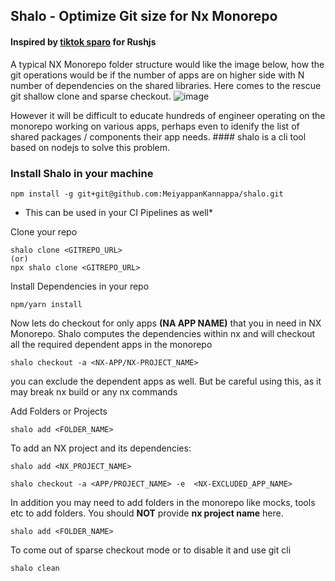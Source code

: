## Shalo - Optimize Git size for Nx Monorepo

#### Inspired by [tiktok sparo](https://github.com/tiktok/sparo) for Rushjs

A typical NX Monorepo folder structure would like the image below, how the git operations would be if the number of apps are on higher side with N number of dependencies on the shared libraries. Here comes to the rescue git shallow clone and sparse checkout. 
![image](https://github.com/user-attachments/assets/70887c17-fd06-45ac-bf7b-e616db105634)

However it will be difficult to educate hundreds of engineer operating on the monorepo working on various apps, perhaps even to idenify the list of shared packages / components their app needs. #### shalo is a cli tool based on nodejs to solve this problem.

### Install Shalo in your machine 
```
npm install -g git+git@github.com:MeiyappanKannappa/shalo.git 
```
* This can be used in your CI Pipelines as well*

Clone your repo
```
shalo clone <GITREPO_URL>
(or)
npx shalo clone <GITREPO_URL>
```
Install Dependencies in your repo

```
npm/yarn install
```
Now lets do checkout for only apps **(NA APP NAME)** that you in need in NX Monorepo. Shalo computes the dependencies within nx and will checkout all the required dependent apps in the monorepo
```
shalo checkout -a <NX-APP/NX-PROJECT_NAME>
```
you can exclude the dependent apps as well. But be careful using this, as it may break nx build or any nx commands

Add Folders or Projects
```
shalo add <FOLDER_NAME>
```
To add an NX project and its dependencies:
```
shalo add <NX_PROJECT_NAME>
```

```
shalo checkout -a <APP/PROJECT_NAME> -e  <NX-EXCLUDED_APP_NAME>
```

In addition you may need to add folders in the monorepo like mocks, tools etc to add folders. You should **NOT** provide **nx project name** here.
```
shalo add <FOLDER_NAME>

```
To come out of sparse checkout mode or to disable it and use git cli
```
shalo clean
```
